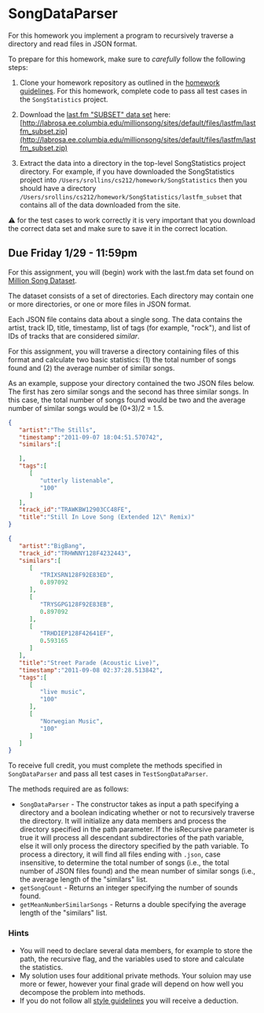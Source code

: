 SongDataParser
==============

For this homework you implement a program to recursively traverse a directory and read files in JSON format. 

To prepare for this homework, make sure to *carefully* follow the following steps:

1. Clone your homework repository as outlined in the [homework guidelines](https://github.com/CS212-S16/lectures/blob/master/notes/homeworkguidelines.md). For this homework, complete code to pass all test cases in the `SongStatistics` project. 

2. Download the [last.fm "SUBSET" data set](http://labrosa.ee.columbia.edu/millionsong/lastfm) here: [http://labrosa.ee.columbia.edu/millionsong/sites/default/files/lastfm/lastfm_subset.zip](http://labrosa.ee.columbia.edu/millionsong/sites/default/files/lastfm/lastfm_subset.zip)

3. Extract the data into a directory in the top-level SongStatistics project directory. For example, if you have downloaded the SongStatistics project into `/Users/srollins/cs212/homework/SongStatistics` then you should have a directory `/Users/srollins/cs212/homework/SongStatistics/lastfm_subset` that contains all of the data downloaded from the site.

:warning: for the test cases to work correctly it is very important that you download the correct data set and make sure to save it in the correct location.

## Due Friday 1/29 - 11:59pm

For this assignment, you will (begin) work with the last.fm data set found on [Million Song Dataset](http://labrosa.ee.columbia.edu/millionsong/lastfm).

The dataset consists of a set of directories. Each directory may contain one or more directories, or one or more files in JSON format. 

Each JSON file contains data about a single song. The data contains the artist, track ID, title, timestamp, list of tags (for example, "rock"), and list of IDs of tracks that are considered *similar*. 

For this assignment, you will traverse a directory containing files of this format and calculate two basic statistics: (1) the total number of songs found and (2) the average number of similar songs.

As an example, suppose your directory contained the two JSON files below. The first has zero similar songs and the second has three similar songs. In this case, the total number of songs found would be two and the average number of similar songs would be (0+3)/2 = 1.5.

```json
{  
   "artist":"The Stills",
   "timestamp":"2011-09-07 18:04:51.570742",
   "similars":[  

   ],
   "tags":[  
      [  
         "utterly listenable",
         "100"
      ]
   ],
   "track_id":"TRAWKBW12903CC48FE",
   "title":"Still In Love Song (Extended 12\" Remix)"
}
```

```json
{  
   "artist":"BigBang",
   "track_id":"TRHWNNY128F4232443",
   "similars":[  
      [  
         "TRIXSRN128F92E83ED",
         0.897092
      ],
      [  
         "TRYSGPG128F92E83EB",
         0.897092
      ],
      [  
         "TRHDIEP128F42641EF",
         0.593165
      ]
   ],
   "title":"Street Parade (Acoustic Live)",
   "timestamp":"2011-09-08 02:37:28.513842",
   "tags":[  
      [  
         "live music",
         "100"
      ],
      [  
         "Norwegian Music",
         "100"
      ]
   ]
}
```

To receive full credit, you must complete the methods specified in `SongDataParser` and pass all test cases in `TestSongDataParser`.

The methods required are as follows:

- `SongDataParser` - The constructor takes as input a path specifying a directory and a boolean indicating whether or not to recursively traverse the directory. It will initialize any data members  and process the directory specified in the path parameter. If the isRecursive parameter is true it will process all descendant subdirectories of the path variable, else it will only process the directory specified by the path variable. To process a directory, it will find all files ending with `.json`, case insensitive, to determine the total number of songs (i.e., the total number of JSON files found) and the mean number of similar songs (i.e., the average length of the "similars" list.
- `getSongCount` - Returns an integer specifying the number of sounds found.
- `getMeanNumberSimilarSongs` - Returns a double specifying the average length of the "similars" list.

### Hints

- You will need to declare several data members, for example to store the path, the recursive flag, and the variables used to store and calculate the statistics.
- My solution uses four additional private methods. Your soluion may use more or fewer, however your final grade will depend on how well you decompose the problem into methods.
- If you do not follow all [style guidelines](https://github.com/CS212-S16/lectures/blob/master/notes/style.md) you will receive a deduction.